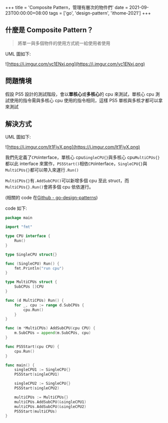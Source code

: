 +++
title = 'Composite Pattern，管理有層次的物件們'
date = 2021-09-23T00:00:00+08:00
tags = ['go', 'design-pattern', 'ithome-2021']
+++

## 什麼是 Composite Pattern？

> 將單一與多個物件的使用方式統一給使用者使用
> 

UML 圖如下:

![https://i.imgur.com/yc1ENxj.png](https://i.imgur.com/yc1ENxj.png)

## 問題情境

假設 PS5 設計的測試階段，會以**單核心**或**多核心**的 cpu 來測試，單核心 cpu 測試使用的指令需與多核心 cpu 使用的指令相同，這樣 PS5 單核與多核才都可以拿來測試

## 解決方式

UML 圖如下:

![https://i.imgur.com/lt1FiyX.png](https://i.imgur.com/lt1FiyX.png)

我們先定義了`CPU`interface，單核心 cpu`SingleCPU{}`與多核心 cpu`MultiCPUs{}`都以此 interface 來實作，`PS5Start()`相依`CPU`interface，`SingleCPU{}`與`MultiCPUs{}`都可以帶入來運行`.Run()`

`MultiCPUs{}`有`.AddSubCPU()`可以新增多個 cpu 至此 struct，而`MultiCPUs{}.Run()`會將多個 cpu 依依運行。

(相關的 code 在[Github - go-design-patterns](https://github.com/superj80820/go-design-patterns))

code 如下:

```go
package main

import "fmt"

type CPU interface {
	Run()
}

type SingleCPU struct{}

func (SingleCPU) Run() {
	fmt.Println("run cpu")
}

type MultiCPUs struct {
	SubCPUs []CPU
}

func (d MultiCPUs) Run() {
	for _, cpu := range d.SubCPUs {
		cpu.Run()
	}
}

func (m *MultiCPUs) AddSubCPU(cpu CPU) {
	m.SubCPUs = append(m.SubCPUs, cpu)
}

func PS5Start(cpu CPU) {
	cpu.Run()
}

func main() {
	singleCPU1 := SingleCPU{}
	PS5Start(singleCPU1)

	singleCPU2 := SingleCPU{}
	PS5Start(singleCPU2)

	multiCPUs := MultiCPUs{}
	multiCPUs.AddSubCPU(&singleCPU1)
	multiCPUs.AddSubCPU(&singleCPU2)
	PS5Start(multiCPUs)
}
```